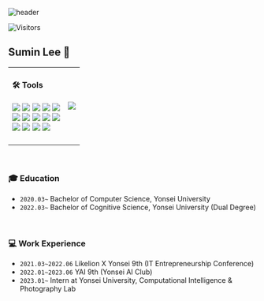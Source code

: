 <div align="left">

<!--  Header  -->
![header](https://capsule-render.vercel.app/api?type=waving&color=gradient&height=120&animation=fadeIn&section=footer&text=🚗🚘🚛&fontAlign=70)

  
<!--  Badge  -->
![Visitors](https://api.visitorbadge.io/api/daily?path=smmin21&label=VISITORS&countColor=%23f47373)
<!--
[![Twitter Badge](https://img.shields.io/badge/Twitter-Profile-informational?style=flat&logo=twitter&logoColor=white&color=1CA2F1)](https://twitter.com/BraydonCoyer)
[![LinkedIn Badge](https://img.shields.io/badge/LinkedIn-Profile-informational?style=flat&logo=linkedin&logoColor=white&color=0D76A8)](https://www.linkedin.com/in/braydon-coyer/)
[![CodePen Badge](https://img.shields.io/badge/CodePen-Profile-informational?style=flat&logo=codepen&logoColor=white&color=black)](https://codepen.io/braydoncoyer)
-->


## Sumin Lee 👋 

<table>
  <tr>
    <td align="left">
      <!-- Left column: Tools badges -->
      <h4> 🛠️ Tools </h4>
      <img src="https://img.shields.io/badge/Java-007396?style=for-the-badge&logo=Java&logoColor=white"> 
      <img src="https://img.shields.io/badge/Spring Boot-6DB33F?style=for-the-badge&logo=spring boot&logoColor=white"> 
      <img src="https://img.shields.io/badge/python-3776AB?style=for-the-badge&logo=python&logoColor=white"> 
      <img src="https://img.shields.io/badge/django-092E20?style=for-the-badge&logo=django&logoColor=white"> 
      <img src="https://img.shields.io/badge/linux-FCC624?style=for-the-badge&logo=linux&logoColor=black"> 
      <br>
      <img src="https://img.shields.io/badge/PyTorch-EE4C2C?style=flat-square&logo=pytorch&logoColor=white">
      <img src="https://img.shields.io/badge/NumPy-013243?style=flat-square&logo=numpy&logoColor=white">
      <img src="https://img.shields.io/badge/OpenCV-5C3EE8?style=flat-square&logo=opencv&logoColor=white"> 
      <img src="https://img.shields.io/badge/Jypyter-F37626?style=flat-square&logo=jupyter&logoColor=white"> 
      <img src="https://img.shields.io/badge/Docker-2496ED?style=flat-square&logo=docker&logoColor=white"> 
      <br>
      <img src="https://img.shields.io/badge/html5-E34F26?style=flat-square&logo=html5&logoColor=white"> 
      <img src="https://img.shields.io/badge/css-1572B6?style=flat-square&logo=css3&logoColor=white"> 
      <img src="https://img.shields.io/badge/javascript-F7DF1E?style=flat-square&logo=javascript&logoColor=black"> 
      <img src="https://img.shields.io/badge/bootstrap-7952B3?style=flat-square&logo=bootstrap&logoColor=white">
      <br><br>
    </td>
    <td align="right">
      <!-- Right column: Image link -->
      <a href="s">
        <img src="https://github-readme-stats.vercel.app/api/top-langs/?username=smmin21&exclude_repo=smmin21.github.io&layout=compact&theme=tokyonight" />
      </a>
    </td>
  </tr>
</table>
<br>

### 🎓 Education
* `2020.03~` Bachelor of Computer Science, Yonsei University
* `2022.03~` Bachelor of Cognitive Science, Yonsei University (Dual Degree)
<br>

### 💻 Work Experience
* `2021.03~2022.06` Likelion X Yonsei 9th (IT Entrepreneurship Conference)
* `2022.01~2023.06` YAI 9th (Yonsei AI Club)
* `2023.01~` Intern at Yonsei University, Computational Intelligence & Photography Lab
<br>


</div>

<!--
**smmin21/smmin21** is a ✨ _special_ ✨ repository because its `README.md` (this file) appears on your GitHub profile.

Here are some ideas to get you started:

- 🔭 I’m currently working on ...
- 🌱 I’m currently learning ...
- 👯 I’m looking to collaborate on ...
- 🤔 I’m looking for help with ...
- 💬 Ask me about ...
- 📫 How to reach me: ...
- 😄 Pronouns: ...
- ⚡ Fun fact: ...
-->
